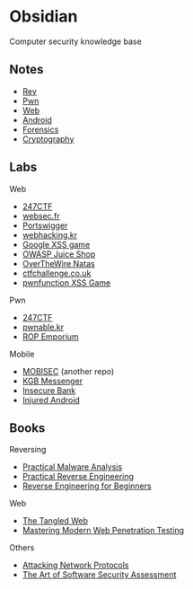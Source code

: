 # Obsidian

Computer security knowledge base

## Notes

- [Rev](notes/rev.md)
- [Pwn](notes/pwn.md)
- [Web](notes/web.md)
- [Android](notes/android.md)
- [Forensics](notes/forensics.md)
- [Cryptography](notes/crypto.md)

## Labs

Web

- [247CTF](labs/web/247ctf)
- [websec.fr](labs/web/websec.fr)
- [Portswigger](labs/web/portswigger)
- [webhacking.kr](labs/web/webhacking.kr)
- [Google XSS game](labs/web/xss_game)
- [OWASP Juice Shop](labs/web/juice-shop)
- [OverTheWire Natas](labs/web/natas)
- [ctfchallenge.co.uk](labs/web/ctfchallenge.co.uk)
- [pwnfunction XSS Game](labs/web/pwnfunction)

Pwn

- [247CTF](labs/pwn/247ctf)
- [pwnable.kr](labs/pwn/pwnable.kr)
- [ROP Emporium](labs/pwn/rop-emp)

Mobile

- [MOBISEC](https://github.com/abhaynayar/mobisec) (another repo)
- [KGB Messenger](labs/mobile/kgb)
- [Insecure Bank](labs/mobile/insecure_bank)
- [Injured Android](labs/mobile/injured_android)

## Books

Reversing

- [Practical Malware Analysis](books/malware)
- [Practical Reverse Engineering](books/pre)
- [Reverse Engineering for Beginners](books/re4b)

Web

- [The Tangled Web](books/tangled)
- [Mastering Modern Web Penetration Testing](books/mmwpt)

Others

- [Attacking Network Protocols](books/anp)
- [The Art of Software Security Assessment](books/taossa)

